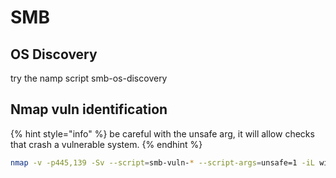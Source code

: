 # SMB

## OS Discovery

try the namp script smb-os-discovery



## Nmap vuln identification

{% hint style="info" %}
be careful with the unsafe arg, it will allow checks that crash a vulnerable system.
{% endhint %}

```bash
nmap -v -p445,139 -Sv --script=smb-vuln-* --script-args=unsafe=1 -iL windows-smb-ips  
```

